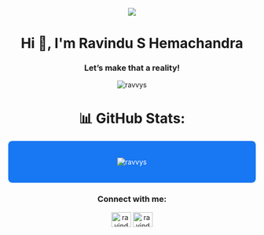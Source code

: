 <p align="center">
<img src="https://images.hdqwalls.com/download/interstellar-astronaut-4k-yr-2560x1080.jpg">
</p>


<h1 align="center">Hi 👋, I'm Ravindu S Hemachandra</h1>
<h3 align="center">Let’s make that a reality!</h3>

<p align="center"> <img src="https://komarev.com/ghpvc/?username=ravvys&label=Profile%20views&color=0e75b6&style=flat" alt="ravvys" /> </p>


<h1 align="center">📊 GitHub Stats:</h1>


<div style="background-color: #1877F2; color: #FFFFFF; padding: 20px; text-align: center; border-radius: 8px;">
  <p align="center">
    <img align="center" src="https://github-readme-streak-stats.herokuapp.com/?user=ravvys&" alt="ravvys" />
  </p>
</div>

<h3 align="center">Connect with me:</h3>
<p align="center">
<a href="https://linkedin.com/in/ravindu-s-hemachandra" target="blank"><img align="center" src="https://raw.githubusercontent.com/rahuldkjain/github-profile-readme-generator/master/src/images/icons/Social/linked-in-alt.svg" alt="ravindu-s-hemachandra" height="30" width="40" /></a>
<a href="https://fb.com/ravindu.sandun.00" target="blank"><img align="center" src="https://raw.githubusercontent.com/rahuldkjain/github-profile-readme-generator/master/src/images/icons/Social/facebook.svg" alt="ravindu.sandun.00" height="30" width="40" /></a>
</p>
